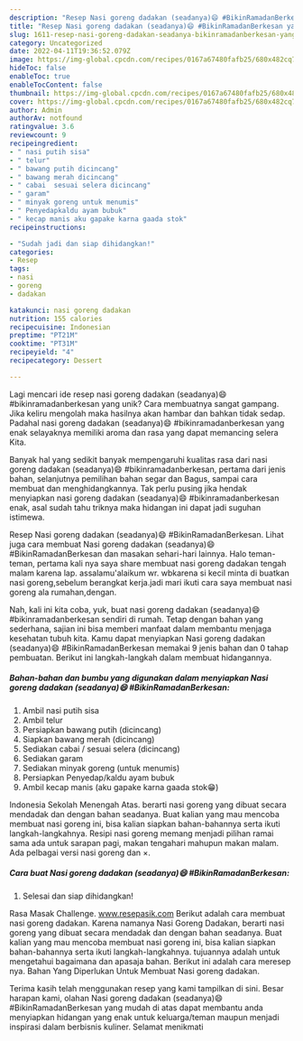 ```yaml
---
description: "Resep Nasi goreng dadakan (seadanya)😄 #BikinRamadanBerkesan yang Enak"
title: "Resep Nasi goreng dadakan (seadanya)😄 #BikinRamadanBerkesan yang Enak"
slug: 1611-resep-nasi-goreng-dadakan-seadanya-bikinramadanberkesan-yang-enak
category: Uncategorized
date: 2022-04-11T19:36:52.079Z
image: https://img-global.cpcdn.com/recipes/0167a67480fafb25/680x482cq70/nasi-goreng-dadakan-seadanya-bikinramadanberkesan-foto-resep-utama.jpg
hideToc: false
enableToc: true
enableTocContent: false
thumbnail: https://img-global.cpcdn.com/recipes/0167a67480fafb25/680x482cq70/nasi-goreng-dadakan-seadanya-bikinramadanberkesan-foto-resep-utama.jpg
cover: https://img-global.cpcdn.com/recipes/0167a67480fafb25/680x482cq70/nasi-goreng-dadakan-seadanya-bikinramadanberkesan-foto-resep-utama.jpg
author: Admin
authorAv: notfound
ratingvalue: 3.6
reviewcount: 9
recipeingredient:
- " nasi putih sisa"
- " telur"
- " bawang putih dicincang"
- " bawang merah dicincang"
- " cabai  sesuai selera dicincang"
- " garam"
- " minyak goreng untuk menumis"
- " Penyedapkaldu ayam bubuk"
- " kecap manis aku gapake karna gaada stok"
recipeinstructions:

- "Sudah jadi dan siap dihidangkan!"
categories:
- Resep
tags:
- nasi
- goreng
- dadakan

katakunci: nasi goreng dadakan 
nutrition: 155 calories
recipecuisine: Indonesian
preptime: "PT21M"
cooktime: "PT31M"
recipeyield: "4"
recipecategory: Dessert

---
```





Lagi mencari ide resep nasi goreng dadakan (seadanya)😄 #bikinramadanberkesan yang unik? Cara membuatnya sangat gampang. Jika keliru mengolah maka hasilnya akan hambar dan bahkan tidak sedap. Padahal nasi goreng dadakan (seadanya)😄 #bikinramadanberkesan yang enak selayaknya memiliki aroma dan rasa yang dapat memancing selera Kita.





Banyak hal yang sedikit banyak mempengaruhi kualitas rasa dari nasi goreng dadakan (seadanya)😄 #bikinramadanberkesan, pertama dari jenis bahan, selanjutnya pemilihan bahan segar dan Bagus, sampai cara membuat dan menghidangkannya. Tak perlu pusing jika hendak menyiapkan nasi goreng dadakan (seadanya)😄 #bikinramadanberkesan enak,      asal sudah tahu triknya maka hidangan ini dapat jadi suguhan istimewa.














Resep Nasi goreng dadakan (seadanya)😄 #BikinRamadanBerkesan. Lihat juga cara membuat Nasi goreng dadakan (seadanya)😄 #BikinRamadanBerkesan dan masakan sehari-hari lainnya. Halo teman-teman, pertama kali nya saya share membuat nasi goreng dadakan tengah malam karena lap. assalamu&#39;alaikum wr. wbkarena si kecil minta di buatkan nasi goreng,sebelum berangkat kerja.jadi mari ikuti cara saya membuat nasi goreng ala rumahan,dengan.






Nah, kali ini kita coba, yuk, buat nasi goreng dadakan (seadanya)😄 #bikinramadanberkesan sendiri di rumah. Tetap dengan bahan yang sederhana, sajian ini bisa memberi manfaat dalam membantu menjaga kesehatan tubuh kita. Kamu dapat menyiapkan Nasi goreng dadakan (seadanya)😄 #BikinRamadanBerkesan memakai 9 jenis bahan dan 0 tahap pembuatan. Berikut ini langkah-langkah dalam membuat hidangannya.

<!--inarticleads1-->

##### Bahan-bahan dan bumbu yang digunakan dalam menyiapkan Nasi goreng dadakan (seadanya)😄 #BikinRamadanBerkesan:

1. Ambil  nasi putih sisa
1. Ambil  telur
1. Persiapkan  bawang putih (dicincang)
1. Siapkan  bawang merah (dicincang)
1. Sediakan  cabai / sesuai selera (dicincang)
1. Sediakan  garam
1. Sediakan  minyak goreng (untuk menumis)
1. Persiapkan  Penyedap/kaldu ayam bubuk
1. Ambil  kecap manis (aku gapake karna gaada stok😁)


Indonesia Sekolah Menengah Atas. berarti nasi goreng yang dibuat secara mendadak dan dengan bahan seadanya. Buat kalian yang mau mencoba membuat nasi goreng ini, bisa kalian siapkan bahan-bahannya serta ikuti langkah-langkahnya. Resipi nasi goreng memang menjadi pilihan ramai sama ada untuk sarapan pagi, makan tengahari mahupun makan malam. Ada pelbagai versi nasi goreng dan ×. 

<!--inarticleads2-->

##### Cara buat Nasi goreng dadakan (seadanya)😄 #BikinRamadanBerkesan:


1. Selesai dan siap dihidangkan!

Rasa Masak Challenge. www.resepasik.com Berikut adalah cara membuat nasi goreng dadakan. Karena namanya Nasi Goreng Dadakan, berarti nasi goreng yang dibuat secara mendadak dan dengan bahan seadanya. Buat kalian yang mau mencoba membuat nasi goreng ini, bisa kalian siapkan bahan-bahannya serta ikuti langkah-langkahnya. tujuannya adalah untuk mengetahui bagaimana dan apasaja bahan. Berikut ini adalah cara meresep nya. Bahan Yang Diperlukan Untuk Membuat Nasi goreng dadakan. 

Terima kasih telah menggunakan resep yang kami tampilkan di sini. Besar harapan kami, olahan Nasi goreng dadakan (seadanya)😄 #BikinRamadanBerkesan yang mudah di atas dapat membantu anda menyiapkan hidangan yang enak untuk keluarga/teman maupun menjadi inspirasi dalam berbisnis kuliner. Selamat menikmati
